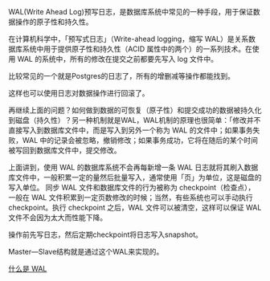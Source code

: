 WAL(Write Ahead Log)预写日志，是数据库系统中常见的一种手段，用于保证数据操作的原子性和持久性。

在计算机科学中，「预写式日志」（Write-ahead logging，缩写 WAL）是关系数据库系统中用于提供原子性和持久性（ACID 属性中的两个）的一系列技术。在使用 WAL 的系统中，所有的修改在提交之前都要先写入 log 文件中。

比较常见的一个就是Postgres的日志了，所有的增删减等操作都能找到。

这样也可以使用日志对数据操作进行回滚了。

再继续上面的问题？如何做到数据的可恢复（原子性）和提交成功的数据被持久化到磁盘（持久性）？另一种机制就是WAL，WAL机制的原理也很简单：「修改并不直接写入到数据库文件中，而是写入到另外一个称为 WAL 的文件中；如果事务失败，WAL 中的记录会被忽略，撤销修改；如果事务成功，它将在随后的某个时间被写回到数据库文件中，提交修改。

上面讲到，使用 WAL 的数据库系统不会再每新增一条 WAL 日志就将其刷入数据库文件中，一般积累一定的量然后批量写入，通常使用「页」为单位，这是磁盘的写入单位。 同步 WAL 文件和数据库文件的行为被称为 checkpoint（检查点），一般在 WAL 文件积累到一定页数修改的时候；当然，有些系统也可以手动执行 checkpoint。执行 checkpoint 之后，WAL 文件可以被清空，这样可以保证 WAL 文件不会因为太大而性能下降。

操作前先写日志，然后定期checkpoint将日志写入snapshot。

Master—Slave结构就是通过这个WAL来实现的。

[什么是 WAL](https://zhuanlan.zhihu.com/p/137512843)

